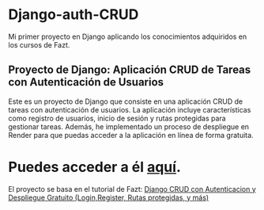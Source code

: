 # Django-auth-CRUD
Mi primer proyecto en Django aplicando los conocimientos adquiridos en los cursos de Fazt. 

## Proyecto de Django: Aplicación CRUD de Tareas con Autenticación de Usuarios
Este es un proyecto de Django que consiste en una aplicación CRUD de tareas con autenticación de usuarios.
La aplicación incluye características como registro de usuarios, inicio de sesión y rutas protegidas para gestionar tareas.
Además, he implementado un proceso de despliegue en Render para que puedas acceder a la aplicación en línea de forma gratuita.

# Puedes acceder a él [aquí](https://django-auth-crud-n6aj.onrender.com/).

El proyecto se basa en el tutorial de Fazt: [Django CRUD con Autenticacion y Despliegue Gratuito (Login,Register, Rutas protegidas, y más)](https://www.youtube.com/channel/e6PkGDH4wWA)
